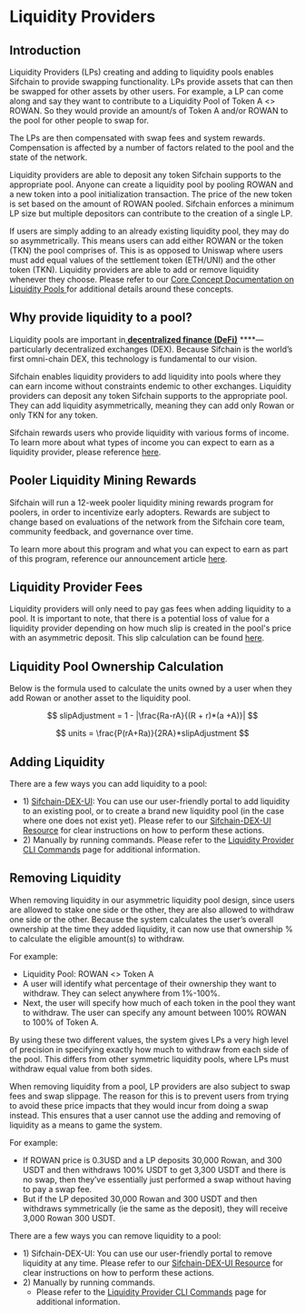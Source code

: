 # Liquidity Providers

## Introduction

Liquidity Providers \(LPs\) creating and adding to liquidity pools enables Sifchain to provide swapping functionality. LPs provide assets that can then be swapped for other assets by other users. For example, a LP can come along and say they want to contribute to a Liquidity Pool of Token A &lt;&gt; ROWAN. So they would provide an amount/s of Token A and/or ROWAN to the pool for other people to swap for. 

The LPs are then compensated with swap fees and system rewards. Compensation is affected by a number of factors related to the pool and the state of the network.

Liquidity providers are able to deposit any token Sifchain supports to the appropriate pool. Anyone can create a liquidity pool by pooling ROWAN and a new token into a pool initialization transaction. The price of the new token is set based on the amount of ROWAN pooled. Sifchain enforces a minimum LP size but multiple depositors can contribute to the creation of a single LP.

If users are simply adding to an already existing liquidity pool, they may do so asymmetrically. This means users can add either ROWAN or the token \(TKN\) the pool comprises of. This is as opposed to Uniswap where users must add equal values of the settlement token \(ETH/UNI\) and the other token \(TKN\).  Liquidity providers are able to add or remove liquidity whenever they choose. Please refer to our [Core Concept Documentation on Liquidity Pools ](https://docs.sifchain.finance/core-concepts/liquidity-pool)for additional details around these concepts.

## Why provide liquidity to a pool?

Liquidity pools are important in[ **decentralized finance \(DeFi\)**](https://www.coindesk.com/what-is-defi) ****— particularly decentralized exchanges \(DEX\). Because Sifchain is the world’s first omni-chain DEX, this technology is fundamental to our vision. 

Sifchain enables liquidity providers to add liquidity into pools where they can earn income without constraints endemic to other exchanges. Liquidity providers can deposit any token Sifchain supports to the appropriate pool. They can add liquidity asymmetrically, meaning they can add only Rowan or only TKN for any token.

Sifchain rewards users who provide liquidity with various forms of income. To learn more about what types of income you can expect to earn as a liquidity provider, please reference [here](https://docs.sifchain.finance/core-concepts/liquidity-pool).

## Pooler Liquidity Mining Rewards

Sifchain will run a 12-week pooler liquidity mining rewards program for poolers, in order to incentivize early adopters. Rewards are subject to change based on evaluations of the network from the Sifchain core team, community feedback, and governance over time.

To learn more about this program and what you can expect to earn as part of this program, reference our announcement article [here](https://medium.com/sifchain-finance/uses-for-rowan-the-polyvalent-token-for-omni-chain-decentralized-exchange-dex-3207e7f70f02).

## Liquidity Provider Fees

Liquidity providers will only need to pay gas fees when adding liquidity to a pool. It is important to note, that there is a potential loss of value for a liquidity provider depending on how much slip is created in the pool's price with an asymmetric deposit. This slip calculation can be found [here](https://github.com/Sifchain/sifnode/blob/develop/docs/clp/clp-adr.md). 

## Liquidity Pool Ownership Calculation

Below is the formula used to calculate the units owned by a user when they add Rowan or another asset to the liquidity pool.

$$
slipAdjustment = 1 - |\frac{Ra-rA}{(R + r)*(a +A)}|
$$

$$
units = \frac{P(rA+Ra)}{2RA}*slipAdjustment
$$

## Adding Liquidity

There are a few ways you can add liquidity to a pool:

* 1\) [Sifchain-DEX-UI](https://dex.sifchain.finance): You can use our user-friendly portal to add liquidity to an existing pool, or to create a brand new liquidity pool \(in the case where one does not exist yet\). Please refer to our [Sifchain-DEX-UI Resource](https://docs.sifchain.finance/resources/sifchain-dex-ui#pooling-assets) for clear instructions on how to perform these actions.
* 2\) Manually by running commands. Please refer to the [Liquidity Provider CLI Commands](https://docs.sifchain.finance/roles/liquidity-providers/liquidity-provider-cli-commands) page for additional information. 

## **Removing Liquidity**

When removing liquidity in our asymmetric liquidity pool design, since users are allowed to stake one side or the other, they are also allowed to withdraw one side or the other. Because the system calculates the user’s overall ownership at the time they added liquidity, it can now use that ownership % to calculate the eligible amount\(s\) to withdraw. 

For example:

* Liquidity Pool: ROWAN &lt;&gt; Token A
* A user will identify what percentage of their ownership they want to withdraw. They can select anywhere from 1%-100%.
* Next, the user will specify how much of each token in the pool they want to withdraw. The user can specify any amount between 100% ROWAN to 100% of Token A.

By using these two different values, the system gives LPs a very high level of precision in specifying exactly how much to withdraw from each side of the pool. This differs from other symmetric liquidity pools, where LPs must withdraw equal value from both sides.

When removing liquidity from a pool, LP providers are also subject to swap fees and swap slippage. The reason for this is to prevent users from trying to avoid these price impacts that they would incur from doing a swap instead. This ensures that a user cannot use the adding and removing of liquidity as a means to game the system.

For example:

* If ROWAN price is 0.3USD and a LP deposits 30,000 Rowan, and 300 USDT and then withdraws 100% USDT to get 3,300 USDT and there is no swap, then they’ve essentially just performed a swap without having to pay a swap fee.
* But if the LP deposited 30,000 Rowan and 300 USDT and then withdraws symmetrically \(ie the same as the deposit\), they will receive 3,000 Rowan 300 USDT.

There are a few ways you can remove liquidity to a pool:

* 1\) Sifchain-DEX-UI: You can use our user-friendly portal to remove liquidity at any time. Please refer to our [Sifchain-DEX-UI Resource](https://docs.sifchain.finance/resources/sifchain-dex-ui) for clear instructions on how to perform these actions.
* 2\) Manually by running commands. 
  * Please refer to the [Liquidity Provider CLI Commands](https://docs.sifchain.finance/roles/liquidity-providers/liquidity-provider-cli-commands) page for additional information. 

